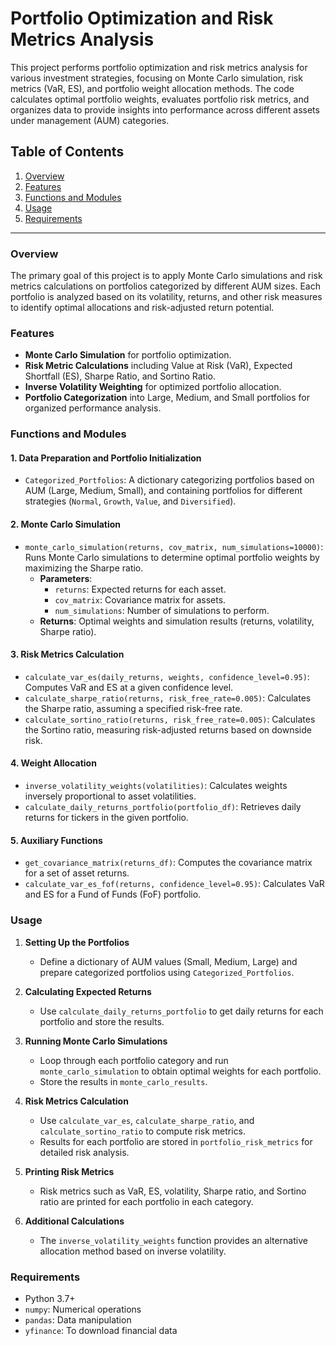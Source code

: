 # Portfolio Optimization and Risk Metrics Analysis

This project performs portfolio optimization and risk metrics analysis for various investment strategies, focusing on Monte Carlo simulation, risk metrics (VaR, ES), and portfolio weight allocation methods. The code calculates optimal portfolio weights, evaluates portfolio risk metrics, and organizes data to provide insights into performance across different assets under management (AUM) categories.

## Table of Contents
1. [Overview](#overview)
2. [Features](#features)
3. [Functions and Modules](#functions-and-modules)
4. [Usage](#usage)
5. [Requirements](#requirements)

---

### Overview
The primary goal of this project is to apply Monte Carlo simulations and risk metrics calculations on portfolios categorized by different AUM sizes. Each portfolio is analyzed based on its volatility, returns, and other risk measures to identify optimal allocations and risk-adjusted return potential.

### Features
- **Monte Carlo Simulation** for portfolio optimization.
- **Risk Metric Calculations** including Value at Risk (VaR), Expected Shortfall (ES), Sharpe Ratio, and Sortino Ratio.
- **Inverse Volatility Weighting** for optimized portfolio allocation.
- **Portfolio Categorization** into Large, Medium, and Small portfolios for organized performance analysis.

### Functions and Modules

#### 1. **Data Preparation and Portfolio Initialization**
   - `Categorized_Portfolios`: A dictionary categorizing portfolios based on AUM (Large, Medium, Small), and containing portfolios for different strategies (`Normal`, `Growth`, `Value`, and `Diversified`).

#### 2. **Monte Carlo Simulation**
   - `monte_carlo_simulation(returns, cov_matrix, num_simulations=10000)`: Runs Monte Carlo simulations to determine optimal portfolio weights by maximizing the Sharpe ratio.
     - **Parameters**:
       - `returns`: Expected returns for each asset.
       - `cov_matrix`: Covariance matrix for assets.
       - `num_simulations`: Number of simulations to perform.
     - **Returns**: Optimal weights and simulation results (returns, volatility, Sharpe ratio).

#### 3. **Risk Metrics Calculation**
   - `calculate_var_es(daily_returns, weights, confidence_level=0.95)`: Computes VaR and ES at a given confidence level.
   - `calculate_sharpe_ratio(returns, risk_free_rate=0.005)`: Calculates the Sharpe ratio, assuming a specified risk-free rate.
   - `calculate_sortino_ratio(returns, risk_free_rate=0.005)`: Calculates the Sortino ratio, measuring risk-adjusted returns based on downside risk.

#### 4. **Weight Allocation**
   - `inverse_volatility_weights(volatilities)`: Calculates weights inversely proportional to asset volatilities.
   - `calculate_daily_returns_portfolio(portfolio_df)`: Retrieves daily returns for tickers in the given portfolio.

#### 5. **Auxiliary Functions**
   - `get_covariance_matrix(returns_df)`: Computes the covariance matrix for a set of asset returns.
   - `calculate_var_es_fof(returns, confidence_level=0.95)`: Calculates VaR and ES for a Fund of Funds (FoF) portfolio.

### Usage

1. **Setting Up the Portfolios**
   - Define a dictionary of AUM values (Small, Medium, Large) and prepare categorized portfolios using `Categorized_Portfolios`.

2. **Calculating Expected Returns**
   - Use `calculate_daily_returns_portfolio` to get daily returns for each portfolio and store the results.

3. **Running Monte Carlo Simulations**
   - Loop through each portfolio category and run `monte_carlo_simulation` to obtain optimal weights for each portfolio.
   - Store the results in `monte_carlo_results`.

4. **Risk Metrics Calculation**
   - Use `calculate_var_es`, `calculate_sharpe_ratio`, and `calculate_sortino_ratio` to compute risk metrics.
   - Results for each portfolio are stored in `portfolio_risk_metrics` for detailed risk analysis.

5. **Printing Risk Metrics**
   - Risk metrics such as VaR, ES, volatility, Sharpe ratio, and Sortino ratio are printed for each portfolio in each category.

6. **Additional Calculations**
   - The `inverse_volatility_weights` function provides an alternative allocation method based on inverse volatility.

### Requirements
- Python 3.7+
- `numpy`: Numerical operations
- `pandas`: Data manipulation
- `yfinance`: To download financial data
